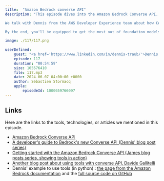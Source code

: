 ```yaml
---
title:  "Amazon Bedrock converse API"
description: "This episode dives into the Amazon Bedrock Converse API, a new release that simplifies integrating large language models (LLMs) into your applications.

We talk with Dennis from the AWS Developer Experience team about how Converse tackles common integration challenges, and explores the concept of tools for unlocking new orchestration capabilities for LLMs.

By the end, you'll be equipped to get the most out of foundation models on Amazon Bedrock."

image: ./117/117.png
    
userDefined: 
    guest: "<a href='https://www.linkedin.com/in/dennis-traub/'>Dennis Traub</a>, Developer Advocate, AWS"
    episode: 117
    duration: "00:54:59" 
    size: 105576410
    file: 117.mp3
    date: 2024-06-07 04:00:00 +0000
    author: Sébastien Stormacq
    apple:
        episodeId: 1000659766097
---
```



## Links

Here are the links to the tools, technologies, or articles we mentioned in this episode.

- [Amazon Bedrock Converse API](https://docs.aws.amazon.com/bedrock/latest/userguide/conversation-inference.html)
- [A developer's guide to Bedrock's new Converse API (Dennis' blog post series)](https://community.aws/content/2dtauBCeDa703x7fDS9Q30MJoBA/amazon-bedrock-converse-api-developer-guide)
- [Getting started with the Amazon Bedrock Converse API (James blog posts series, showing tools in action)](https://community.aws/content/2hHgVE7Lz6Jj1vFv39zSzzlCilG/getting-started-with-the-amazon-bedrock-converse-api?lang=en)
- [Another blog post about using tools with converse API, Davide Gallitelli](https://dgallitelli95.medium.com/amazon-bedrock-explained-with-memes-converse-api-and-tool-usage-w-anthropic-claude-3-001c341347ca)
- Dennis' example to use tools (in python) : [the page from the Amazon Bedrock documentation](https://docs.aws.amazon.com/bedrock/latest/userguide/bedrock-runtime_example_bedrock-runtime_Scenario_ToolUseDemo_AnthropicClaude_section.html) and the [full source code on GitHub](https://github.com/awsdocs/aws-doc-sdk-examples/tree/main/python/example_code/bedrock-runtime/cross-model-scenarios/tool_use_demo)
